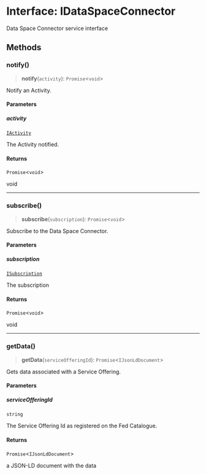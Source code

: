 # Interface: IDataSpaceConnector

Data Space Connector service interface

## Methods

### notify()

> **notify**(`activity`): `Promise`\<`void`\>

Notify an Activity.

#### Parameters

##### activity

[`IActivity`](IActivity.md)

The Activity notified.

#### Returns

`Promise`\<`void`\>

void

***

### subscribe()

> **subscribe**(`subscription`): `Promise`\<`void`\>

Subscribe to the Data Space Connector.

#### Parameters

##### subscription

[`ISubscription`](ISubscription.md)

The subscription

#### Returns

`Promise`\<`void`\>

void

***

### getData()

> **getData**(`serviceOfferingId`): `Promise`\<`IJsonLdDocument`\>

Gets data associated with a Service Offering.

#### Parameters

##### serviceOfferingId

`string`

The Service Offering Id as registered on the Fed Catalogue.

#### Returns

`Promise`\<`IJsonLdDocument`\>

a JSON-LD document with the data
